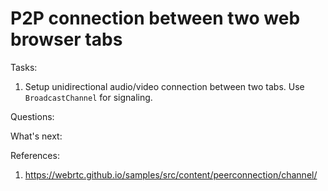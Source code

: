 # P2P connection between two web browser tabs

Tasks:
1. Setup unidirectional audio/video connection between two tabs. 
Use `BroadcastChannel` for signaling. 

Questions:


What's next:


References:
1. https://webrtc.github.io/samples/src/content/peerconnection/channel/



